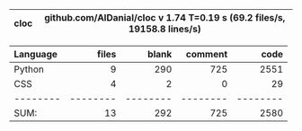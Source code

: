 cloc|github.com/AlDanial/cloc v 1.74  T=0.19 s (69.2 files/s, 19158.8 lines/s)
--- | ---

Language|files|blank|comment|code
:-------|-------:|-------:|-------:|-------:
Python|9|290|725|2551
CSS|4|2|0|29
--------|--------|--------|--------|--------
SUM:|13|292|725|2580

